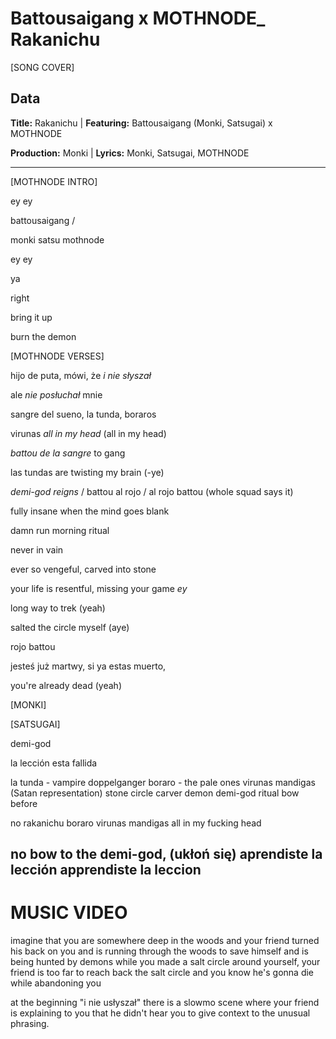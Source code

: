 # Battousaigang x MOTHNODE_ Rakanichu

[SONG COVER]

## Data

**Title:** Rakanichu | **Featuring:** Battousaigang (Monki, Satsugai) x MOTHNODE

**Production:** Monki | **Lyrics:** Monki, Satsugai, MOTHNODE

---

[MOTHNODE INTRO]

ey ey

battousaigang / 

monki satsu mothnode

ey ey 

ya

right

bring it up

burn the demon


[MOTHNODE VERSES]

hijo de puta, mówi, że _i nie słyszał_

ale _nie posłuchał_ mnie

sangre del sueno, la tunda, boraros 

virunas _all in my head_  (all in my head)


_battou de la sangre_ to gang 

las tundas are twisting my brain (-ye)  


_demi-god reigns_ / battou al rojo / al rojo battou (whole squad says it)


fully insane when the mind goes blank 

damn run morning ritual

never in vain 


ever so vengeful, carved into stone

your life is resentful, missing your game _ey_

long way to trek (yeah)

salted the circle myself (aye) 


rojo battou


jesteś już martwy, si ya estas muerto, 

you're already dead (yeah)


[MONKI]


[SATSUGAI]







demi-god

la lección esta fallida


la tunda - vampire doppelganger
boraro - the pale ones
virunas mandigas (Satan representation)
stone circle
carver
demon
demi-god
ritual
bow before


no rakanichu
boraro
virunas mandigas
all in my fucking head

no bow to the demi-god, (ukłoń się)
aprendiste la lección
apprendiste la leccion
----

# MUSIC VIDEO

imagine that you are somewhere deep in the woods and your friend turned his back on you and is running through the woods to save himself and is being hunted by demons while you made a salt circle around yourself, your friend is too far to reach back the salt circle and you know he's gonna die while abandoning you

at the beginning "i nie usłyszał" there is a slowmo scene where your friend is explaining to you that he didn't hear you to give context to the unusual phrasing.


  
